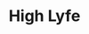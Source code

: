 ---
ee_id_thing: '4251'
site: '1'
type: '2'
inv_num: 2015-001
url: 2015-001-high-lyfe
title: High Lyfe
year: '2015'
display_year: '2015'
medium: Foam pool noodles, one The Broodle, sweatband, tube-socks, tailored Hooters
  sweatpant leg, Coors Light beer can, tailored legging
dims: 140 cm x variable width x variable depth
pitch: ''
ps: ''
live_url: ''
related: ''
youtube: ''
related_code: ''
imgs: high-lyfe-2015-001-full-database-JH.jpg,high-lyfe-2015-001-detail-2-database-JH.jpg,high-lyfe-2015-001-detail-1-database-JH.jpg
subheading: ''
download: ''
add_credit: ''
commission: ''
layout: things-i-made
---